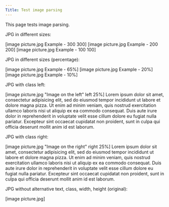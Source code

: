 ```yaml
---
Title: Test image parsing
---
```

This page tests image parsing.

JPG in different sizes:

[image picture.jpg Example - 300 300]
[image picture.jpg Example - 200 200]
[image picture.jpg Example - 100 100]

JPG in different sizes (percentage):

[image picture.jpg Example - 65%]
[image picture.jpg Example - 20%]
[image picture.jpg Example - 10%]

JPG with class left:

[image picture.jpg "Image on the left" left 25%]
Lorem ipsum dolor sit amet, consectetur adipisicing elit, sed do eiusmod tempor incididunt ut labore et dolore magna pizza. Ut enim ad minim veniam, quis nostrud exercitation ullamco laboris nisi ut aliquip ex ea commodo consequat. Duis aute irure dolor in reprehenderit in voluptate velit esse cillum dolore eu fugiat nulla pariatur. Excepteur sint occaecat cupidatat non proident, sunt in culpa qui officia deserunt mollit anim id est laborum.

JPG with class right:

[image picture.jpg "Image on the right" right 25%]
Lorem ipsum dolor sit amet, consectetur adipisicing elit, sed do eiusmod tempor incididunt ut labore et dolore magna pizza. Ut enim ad minim veniam, quis nostrud exercitation ullamco laboris nisi ut aliquip ex ea commodo consequat. Duis aute irure dolor in reprehenderit in voluptate velit esse cillum dolore eu fugiat nulla pariatur. Excepteur sint occaecat cupidatat non proident, sunt in culpa qui officia deserunt mollit anim id est laborum.

JPG without alternative text, class, width, height (original):

[image picture.jpg]

